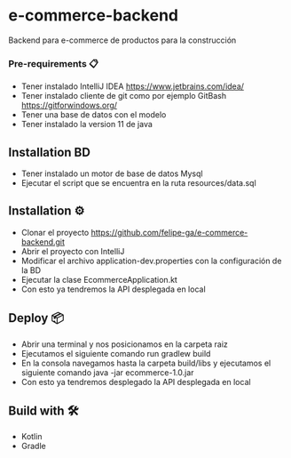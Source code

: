 # e-commerce-backend
Backend para e-commerce de productos para la construcción

### Pre-requirements 📋
- Tener instalado IntelliJ IDEA https://www.jetbrains.com/idea/
- Tener instalado cliente de git como por ejemplo GitBash https://gitforwindows.org/
- Tener una base de datos con el modelo
- Tener instalado la version 11 de java

## Installation BD
- Tener instalado un motor de base de datos Mysql
- Ejecutar el script que se encuentra en la ruta resources/data.sql

## Installation ⚙️
- Clonar el proyecto https://github.com/felipe-ga/e-commerce-backend.git
- Abrir el proyecto con IntelliJ
- Modificar el archivo application-dev.properties con la configuración de la BD
- Ejecutar la clase EcommerceApplication.kt
- Con esto ya tendremos la API desplegada en local

## Deploy 📦
- Abrir una terminal y nos posicionamos en la carpeta raiz 
- Ejecutamos el siguiente comando run gradlew build
- En la consola navegamos hasta la carpeta build/libs y ejecutamos el siguiente comando
  java -jar ecommerce-1.0.jar
- Con esto ya tendremos desplegado la API desplegada en local


## Build with 🛠️
- Kotlin
- Gradle
